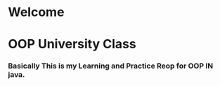 # Welcome
# OOP University Class
### Basically This is my Learning and Practice Reop for OOP IN java.
